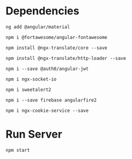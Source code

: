 # Dependencies #
```
ng add @angular/material
```
```
npm i @fortawesome/angular-fontawesome
```
```
npm install @ngx-translate/core --save
```
```
npm install @ngx-translate/http-loader --save
```
```
npm i --save @auth0/angular-jwt
```
```
npm i ngx-socket-io
```
```
npm i sweetalert2
```
```
npm i --save firebase angularfire2
```
```
npm i ngx-cookie-service --save
```
# Run Server #
```
npm start
```